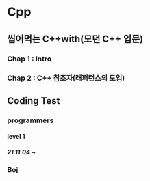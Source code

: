 # Cpp
## 씹어먹는 C++with(모던 C++ 입문)
### Chap 1 : Intro

### Chap 2 : C++ 참조자(래퍼런스의 도입)

## Coding Test
### programmers
#### level 1
##### 21.11.04 ~
### Boj